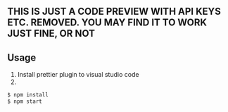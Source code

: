 ## THIS IS JUST A CODE PREVIEW WITH API KEYS ETC. REMOVED. YOU MAY FIND IT TO WORK JUST FINE, OR NOT

## Usage

1. Install prettier plugin to visual studio code
2. 
```bash
$ npm install
$ npm start
```
